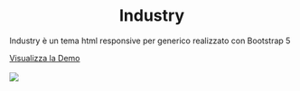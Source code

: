<h1 style="text-align:center;">Industry</h1>
<p>Industry è un tema html responsive per generico realizzato con Bootstrap 5</p>
<a href="https://cintaweb.it/demo/industria/">Visualizza la Demo</a>
<br>
<br>
<img src="https://user-images.githubusercontent.com/94174353/208311784-0e1f9f0c-1d29-463b-86e2-896c56a4d021.jpg">
